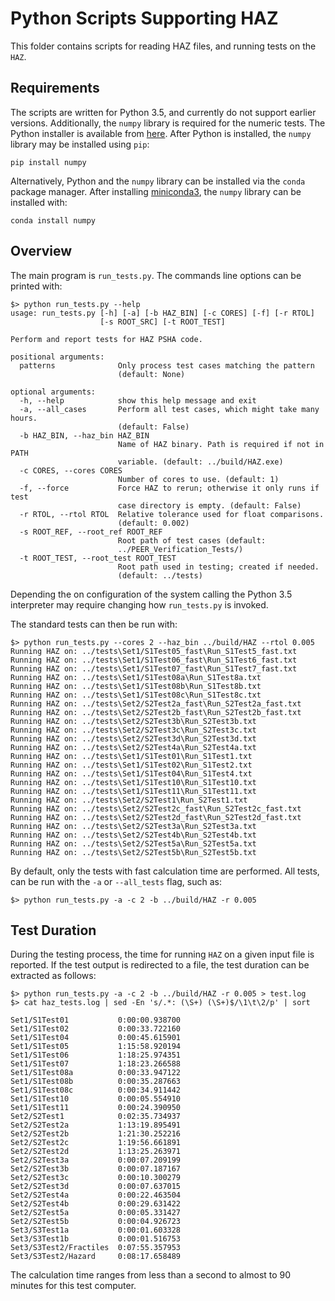 # Python Scripts Supporting HAZ

This folder contains scripts for reading HAZ files, and running tests on the
`HAZ`.

## Requirements

The scripts are written for Python 3.5, and currently do not support
earlier versions. Additionally, the `numpy` library is required for the
numeric tests.  The Python installer is available from
[here](https://www.python.org/downloads/). After Python is installed, the
`numpy` library may be installed using `pip`:

    pip install numpy

Alternatively, Python and the `numpy` library can be installed via the `conda`
package manager. After installing
[miniconda3](http://conda.pydata.org/miniconda.html), the `numpy` library can
be installed with:

    conda install numpy

## Overview

The main program is `run_tests.py`. The commands line options can be printed
with:

    $> python run_tests.py --help
    usage: run_tests.py [-h] [-a] [-b HAZ_BIN] [-c CORES] [-f] [-r RTOL]
                        [-s ROOT_SRC] [-t ROOT_TEST]

    Perform and report tests for HAZ PSHA code.

    positional arguments:
      patterns              Only process test cases matching the pattern 
                            (default: None)

    optional arguments:
      -h, --help            show this help message and exit
      -a, --all_cases       Perform all test cases, which might take many hours.
                            (default: False)
      -b HAZ_BIN, --haz_bin HAZ_BIN
                            Name of HAZ binary. Path is required if not in PATH
                            variable. (default: ../build/HAZ.exe)
      -c CORES, --cores CORES
                            Number of cores to use. (default: 1)
      -f, --force           Force HAZ to rerun; otherwise it only runs if test
                            case directory is empty. (default: False)
      -r RTOL, --rtol RTOL  Relative tolerance used for float comparisons.
                            (default: 0.002)
      -s ROOT_REF, --root_ref ROOT_REF
                            Root path of test cases (default:
                            ../PEER_Verification_Tests/)
      -t ROOT_TEST, --root_test ROOT_TEST
                            Root path used in testing; created if needed.
                            (default: ../tests)

Depending the on configuration of the system calling the Python 3.5
interpreter may require changing how `run_tests.py` is invoked.

The standard tests can then be run with:

    $> python run_tests.py --cores 2 --haz_bin ../build/HAZ --rtol 0.005
    Running HAZ on: ../tests\Set1/S1Test05_fast\Run_S1Test5_fast.txt
    Running HAZ on: ../tests\Set1/S1Test06_fast\Run_S1Test6_fast.txt
    Running HAZ on: ../tests\Set1/S1Test07_fast\Run_S1Test7_fast.txt
    Running HAZ on: ../tests\Set1/S1Test08a\Run_S1Test8a.txt
    Running HAZ on: ../tests\Set1/S1Test08b\Run_S1Test8b.txt
    Running HAZ on: ../tests\Set1/S1Test08c\Run_S1Test8c.txt
    Running HAZ on: ../tests\Set2/S2Test2a_fast\Run_S2Test2a_fast.txt
    Running HAZ on: ../tests\Set2/S2Test2b_fast\Run_S2Test2b_fast.txt
    Running HAZ on: ../tests\Set2/S2Test3b\Run_S2Test3b.txt
    Running HAZ on: ../tests\Set2/S2Test3c\Run_S2Test3c.txt
    Running HAZ on: ../tests\Set2/S2Test3d\Run_S2Test3d.txt
    Running HAZ on: ../tests\Set2/S2Test4a\Run_S2Test4a.txt
    Running HAZ on: ../tests\Set1/S1Test01\Run_S1Test1.txt
    Running HAZ on: ../tests\Set1/S1Test02\Run_S1Test2.txt
    Running HAZ on: ../tests\Set1/S1Test04\Run_S1Test4.txt
    Running HAZ on: ../tests\Set1/S1Test10\Run_S1Test10.txt
    Running HAZ on: ../tests\Set1/S1Test11\Run_S1Test11.txt
    Running HAZ on: ../tests\Set2/S2Test1\Run_S2Test1.txt
    Running HAZ on: ../tests\Set2/S2Test2c_fast\Run_S2Test2c_fast.txt
    Running HAZ on: ../tests\Set2/S2Test2d_fast\Run_S2Test2d_fast.txt
    Running HAZ on: ../tests\Set2/S2Test3a\Run_S2Test3a.txt
    Running HAZ on: ../tests\Set2/S2Test4b\Run_S2Test4b.txt
    Running HAZ on: ../tests\Set2/S2Test5a\Run_S2Test5a.txt
    Running HAZ on: ../tests\Set2/S2Test5b\Run_S2Test5b.txt

By default, only the tests with fast calculation time are performed. All
tests, can be run with the `-a` or `--all_tests` flag, such as:

    $> python run_tests.py -a -c 2 -b ../build/HAZ -r 0.005

## Test Duration

During the testing process, the time for running `HAZ` on a given input file is
reported. If the test output is redirected to a file, the test duration can be
extracted as follows:

    $> python run_tests.py -a -c 2 -b ../build/HAZ -r 0.005 > test.log
    $> cat haz_tests.log | sed -En 's/.*: (\S+) (\S+)$/\1\t\2/p' | sort

    Set1/S1Test01           0:00:00.938700
    Set1/S1Test02           0:00:33.722160
    Set1/S1Test04           0:00:45.615901
    Set1/S1Test05           1:15:58.920194
    Set1/S1Test06           1:18:25.974351
    Set1/S1Test07           1:18:23.266588
    Set1/S1Test08a          0:00:33.947122
    Set1/S1Test08b          0:00:35.287663
    Set1/S1Test08c          0:00:34.911442
    Set1/S1Test10           0:00:05.554910
    Set1/S1Test11           0:00:24.390950
    Set2/S2Test1            0:02:35.734937
    Set2/S2Test2a           1:13:19.895491
    Set2/S2Test2b           1:21:30.252216
    Set2/S2Test2c           1:19:56.661891
    Set2/S2Test2d           1:13:25.263971
    Set2/S2Test3a           0:00:07.209199
    Set2/S2Test3b           0:00:07.187167
    Set2/S2Test3c           0:00:10.300279
    Set2/S2Test3d           0:00:07.637015
    Set2/S2Test4a           0:00:22.463504
    Set2/S2Test4b           0:00:29.631422
    Set2/S2Test5a           0:00:05.331427
    Set2/S2Test5b           0:00:04.926723
    Set3/S3Test1a           0:00:01.603328
    Set3/S3Test1b           0:00:01.516753
    Set3/S3Test2/Fractiles  0:07:55.357953
    Set3/S3Test2/Hazard     0:08:17.658489

The calculation time ranges from less than a second to almost to 90 minutes for
this test computer.
